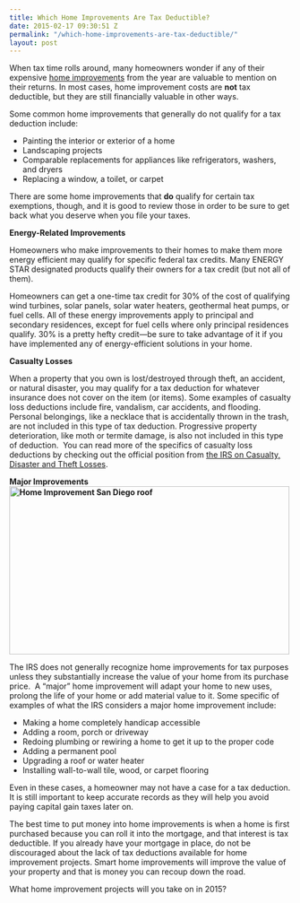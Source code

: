 ```yaml
---
title: Which Home Improvements Are Tax Deductible?
date: 2015-02-17 09:30:51 Z
permalink: "/which-home-improvements-are-tax-deductible/"
layout: post
---
```


When tax time rolls around, many homeowners wonder if any of their expensive <a href="http://murraylampert.com/san-diego-design-build-contractors/" target="_blank">home improvements</a> from the year are valuable to mention on their returns. In most cases, home improvement costs are <strong>not</strong> tax deductible, but they are still financially valuable in other ways.

Some common home improvements that generally do not qualify for a tax deduction include:
<ul>
	<li>Painting the interior or exterior of a home</li>
	<li>Landscaping projects</li>
	<li>Comparable replacements for appliances like refrigerators, washers, and dryers</li>
	<li>Replacing a window, a toilet, or carpet</li>
</ul>
There are some home improvements that <strong>do</strong> qualify for certain tax exemptions, though, and it is good to review those in order to be sure to get back what you deserve when you file your taxes.

<strong>Energy-Related Improvements</strong>

Homeowners who make improvements to their homes to make them more energy efficient may qualify for specific federal tax credits. Many ENERGY STAR designated products qualify their owners for a tax credit (but not all of them).

Homeowners can get a one-time tax credit for 30% of the cost of qualifying wind turbines, solar panels, solar water heaters, geothermal heat pumps, or fuel cells. All of these energy improvements apply to principal and secondary residences, except for fuel cells where only principal residences qualify. 30% is a pretty hefty credit—be sure to take advantage of it if you have implemented any of energy-efficient solutions in your home.

<strong>Casualty Losses</strong>

When a property that you own is lost/destroyed through theft, an accident, or natural disaster, you may qualify for a tax deduction for whatever insurance does not cover on the item (or items). Some examples of casualty loss deductions include fire, vandalism, car accidents, and flooding. Personal belongings, like a necklace that is accidentally thrown in the trash, are not included in this type of tax deduction. Progressive property deterioration, like moth or termite damage, is also not included in this type of deduction.  You can read more of the specifics of casualty loss deductions by checking out the official position from <a href="http://www.irs.gov/taxtopics/tc515.html">the IRS on Casualty, Disaster and Theft Losses</a>.

<strong>Major Improvements <img class="alignright size-full wp-image-2747" src="http://murraylampert.com/wp-content/uploads/roof.jpg" alt="Home Improvement San Diego roof" width="500" height="300" /></strong>

The IRS does not generally recognize home improvements for tax purposes unless they substantially increase the value of your home from its purchase price.  A “major” home improvement will adapt your home to new uses, prolong the life of your home or add material value to it. Some specific of examples of what the IRS considers a major home improvement include:
<ul>
	<li>Making a home completely handicap accessible</li>
	<li>Adding a room, porch or driveway</li>
	<li>Redoing plumbing or rewiring a home to get it up to the proper code</li>
	<li>Adding a permanent pool</li>
	<li>Upgrading a roof or water heater</li>
	<li>Installing wall-to-wall tile, wood, or carpet flooring</li>
</ul>
Even in these cases, a homeowner may not have a case for a tax deduction. It is still important to keep accurate records as they will help you avoid paying capital gain taxes later on.

The best time to put money into home improvements is when a home is first purchased because you can roll it into the mortgage, and that interest is tax deductible. If you already have your mortgage in place, do not be discouraged about the lack of tax deductions available for home improvement projects. Smart home improvements will improve the value of your property and that is money you can recoup down the road.

What home improvement projects will you take on in 2015?
